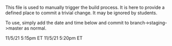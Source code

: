 This file is used to manually trigger the build process. It is here to provide a defined place to commit a trivial change. It may be ignored by students.

To use, simply add the date and time below and commit to branch->staging->master as normal.

11/5/21 5:15pm ET
11/5/21 5:20pm ET
